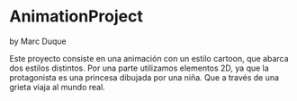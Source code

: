 # AnimationProject

by Marc Duque

Este proyecto consiste en una animación con un estilo cartoon, que abarca dos estilos distintos. Por una parte utilizamos elementos 2D, ya que la protagonista es una princesa dibujada por una niña. Que a través de una grieta viaja al mundo real.
